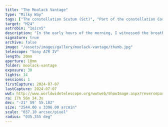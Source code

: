 ```yaml
---
title: "The Moolack Vantage"
type: "Milky Way"
tags: ["The constellation Scutum (Sct)", "Part of the constellation Corona Austrina (CrA)", "Part of the constellation Ophiuchus (Oph)", "Part of the constellation Sagittarius (Sgr)", "Part of the constellation Scorpius (Sco)", "Part of the constellation Serpens (Ser)", "The star Antares", "Cor Scorpii", "Vespertilio", "Kalb al Akrab (α Sco)", "21 Sco", "The star Shaula (λ Sco)", "35 Sco", "The star Kaus Australis (ε Sgr)", "20 Sgr", "The star Nunki", "Sadira (σ Sgr)", "34 Sgr", "The star Larawag (ε Sco)", "26 Sco", "The star Mula (κ Sco)", "The star Sabik (η Oph)", "35 Oph", "The star Ascella (ζ Sgr)", "38 Sgr", "The star Lesath", "Lesuth (υ Sco)", "34 Sco", "The star Kaus Media", "Kaus Meridionalis", "Media (δ Sgr)", "19 Sgr", "IC4701", "IC4715", "Small Sgr Star Cloud", "M24", "NGC6611", "Eagle Nebula", "M16", "NGC6727"]
target: "M24"
astrobin: "1oicn5"
description: "In the early hours of the morning, I witnessed the breathtaking beauty of the Milky Way as it towered over the Yaquina Head Lighthouse. This is my view from the vantage point on the bluff of Moolack Beach."
signature: true
archive: false
image: "/assets/images/gallery/moolack-vantage/thumb.jpg"
telescope: "Sony A7R IV"
length: 20mm
aperture: 10mm
folder: moolack-vantage
exposure: 30
lights: 14
sessions: 1
firstCapture: 2024-07-07
lastCapture: 2024-07-07
wwt: http://www.worldwidetelescope.org/wwtweb/ShowImage.aspx?reverseparity=False&scale=37.094467&name=moolack-vantage.jpg&imageurl=https://deepskyworkflows.com/assets/images/gallery/moolack-vantage/moolack-vantage.jpg&credits=Jeremy+Likness+at+DeepSkyWorkflows.com&creditsUrl=https://deepskyworkflows.com/about&ra=275.854264&dec=-1.068394&x=2193.6&y=4993.1&rotation=-159.99&thumb=https://deepskyworkflows.com/assets/images/gallery/moolack-vantage/thumb.jpg
ra: 17h 56m 24.3s
dec: "-21° 59' 55.182"
size: "2544.00 x 3396.00 arcmin"
scale: "037.10 arcsec/pixel"
radius: "035.355 deg"
---
```

